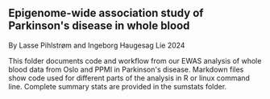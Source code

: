 ## Epigenome-wide association study of Parkinson's disease in whole blood

By Lasse Pihlstrøm and Ingeborg Haugesag Lie 2024

This folder documents code and workflow from our EWAS analysis of whole blood data from Oslo and PPMI in Parkinson's disease. Markdown files show code used for different parts of the analysis in R or linux command line. Complete summary stats are provided in the sumstats folder.
